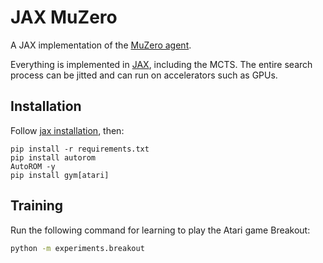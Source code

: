 # JAX MuZero
A JAX implementation of the [MuZero agent](https://www.nature.com/articles/s41586-020-03051-4.pdf).

Everything is implemented in [JAX](https://github.com/google/jax), including the MCTS. The entire search process can be jitted and can run on accelerators such as GPUs.

## Installation
Follow [jax installation](https://github.com/google/jax/#installation), then: 
```shell
pip install -r requirements.txt
pip install autorom
AutoROM -y
pip install gym[atari]
```


## Training
Run the following command for learning to play the Atari game Breakout:
```bash
python -m experiments.breakout
```




